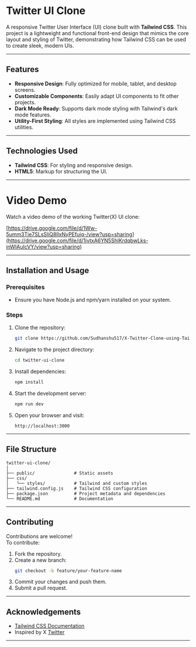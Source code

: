 
# Twitter UI Clone  

A responsive Twitter User Interface (UI) clone built with **Tailwind CSS**. This project is a lightweight and functional front-end design that mimics the core layout and styling of Twitter, demonstrating how Tailwind CSS can be used to create sleek, modern UIs.

---

## Features

- **Responsive Design**: Fully optimized for mobile, tablet, and desktop screens.
- **Customizable Components**: Easily adapt UI components to fit other projects.
- **Dark Mode Ready**: Supports dark mode styling with Tailwind's dark mode features.
- **Utility-First Styling**: All styles are implemented using Tailwind CSS utilities.

---

## Technologies Used

- **Tailwind CSS**: For styling and responsive design.  
- **HTML5**: Markup for structuring the UI.  

---

# Video Demo

Watch a video demo of the working Twitter(X) UI clone:

[https://drive.google.com/file/d/1Ww-5umm3Tje7SLsSliQ8IlxNyPEfujq-/view?usp=sharing](https://drive.google.com/file/d/1jvtxA6YN5ShIKrdqbwLks-inWIAuIcVY/view?usp=sharing)

---

## Installation and Usage

### Prerequisites
- Ensure you have Node.js and npm/yarn installed on your system.

### Steps
1. Clone the repository:  
   ```bash
   git clone https://github.com/Sudhanshu517/X-Twitter-Clone-using-Tailwind-CSS
   ```
2. Navigate to the project directory:  
   ```bash
   cd twitter-ui-clone
   ```
3. Install dependencies:  
   ```bash
   npm install
   ```
4. Start the development server:  
   ```bash
   npm run dev
   ```
5. Open your browser and visit:  
   ```
   http://localhost:3000
   ```

---

## File Structure

```plaintext
twitter-ui-clone/
│
├── public/               # Static assets
├── css/                  
│   └── styles/           # Tailwind and custom styles
├── tailwind.config.js    # Tailwind CSS configuration
├── package.json          # Project metadata and dependencies
└── README.md             # Documentation
```

---



## Contributing

Contributions are welcome!  
To contribute:  
1. Fork the repository.  
2. Create a new branch:  
   ```bash
   git checkout -b feature/your-feature-name
   ```
3. Commit your changes and push them.  
4. Submit a pull request.

---

## Acknowledgements

- [Tailwind CSS Documentation](https://tailwindcss.com/docs)  
- Inspired by X [Twitter](https://twitter.com)  

---  
